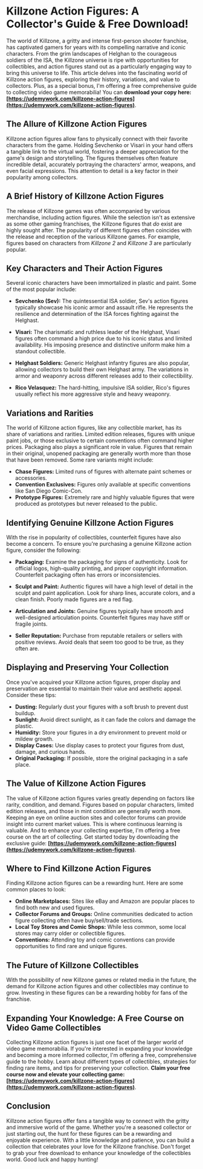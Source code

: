 # Killzone Action Figures: A Collector's Guide & Free Download!

The world of Killzone, a gritty and intense first-person shooter franchise, has captivated gamers for years with its compelling narrative and iconic characters. From the grim landscapes of Helghan to the courageous soldiers of the ISA, the Killzone universe is ripe with opportunities for collectibles, and action figures stand out as a particularly engaging way to bring this universe to life. This article delves into the fascinating world of Killzone action figures, exploring their history, variations, and value to collectors. Plus, as a special bonus, I'm offering a free comprehensive guide to collecting video game memorabilia! You can **download your copy here: [https://udemywork.com/killzone-action-figures](https://udemywork.com/killzone-action-figures)**.

## The Allure of Killzone Action Figures

Killzone action figures allow fans to physically connect with their favorite characters from the game. Holding Sevchenko or Visari in your hand offers a tangible link to the virtual world, fostering a deeper appreciation for the game's design and storytelling. The figures themselves often feature incredible detail, accurately portraying the characters' armor, weapons, and even facial expressions. This attention to detail is a key factor in their popularity among collectors.

## A Brief History of Killzone Action Figures

The release of Killzone games was often accompanied by various merchandise, including action figures. While the selection isn't as extensive as some other gaming franchises, the Killzone figures that *do* exist are highly sought after.  The popularity of different figures often coincides with the release and reception of the various Killzone games.  For example, figures based on characters from *Killzone 2* and *Killzone 3* are particularly popular.

## Key Characters and Their Action Figures

Several iconic characters have been immortalized in plastic and paint. Some of the most popular include:

*   **Sevchenko (Sev):** The quintessential ISA soldier, Sev's action figures typically showcase his iconic armor and assault rifle. He represents the resilience and determination of the ISA forces fighting against the Helghast.

*   **Visari:** The charismatic and ruthless leader of the Helghast, Visari figures often command a high price due to his iconic status and limited availability. His imposing presence and distinctive uniform make him a standout collectible.

*   **Helghast Soldiers:** Generic Helghast infantry figures are also popular, allowing collectors to build their own Helghast army. The variations in armor and weaponry across different releases add to their collectibility.

*   **Rico Velasquez:** The hard-hitting, impulsive ISA soldier, Rico's figures usually reflect his more aggressive style and heavy weaponry.

## Variations and Rarities

The world of Killzone action figures, like any collectible market, has its share of variations and rarities. Limited edition releases, figures with unique paint jobs, or those exclusive to certain conventions often command higher prices. Packaging also plays a significant role in value. Figures that remain in their original, unopened packaging are generally worth more than those that have been removed. Some rare variants might include:

*   **Chase Figures:** Limited runs of figures with alternate paint schemes or accessories.
*   **Convention Exclusives:** Figures only available at specific conventions like San Diego Comic-Con.
*   **Prototype Figures:** Extremely rare and highly valuable figures that were produced as prototypes but never released to the public.

## Identifying Genuine Killzone Action Figures

With the rise in popularity of collectibles, counterfeit figures have also become a concern. To ensure you're purchasing a genuine Killzone action figure, consider the following:

*   **Packaging:** Examine the packaging for signs of authenticity. Look for official logos, high-quality printing, and proper copyright information. Counterfeit packaging often has errors or inconsistencies.

*   **Sculpt and Paint:** Authentic figures will have a high level of detail in the sculpt and paint application. Look for sharp lines, accurate colors, and a clean finish. Poorly made figures are a red flag.

*   **Articulation and Joints:** Genuine figures typically have smooth and well-designed articulation points. Counterfeit figures may have stiff or fragile joints.

*   **Seller Reputation:** Purchase from reputable retailers or sellers with positive reviews. Avoid deals that seem too good to be true, as they often are.

## Displaying and Preserving Your Collection

Once you've acquired your Killzone action figures, proper display and preservation are essential to maintain their value and aesthetic appeal. Consider these tips:

*   **Dusting:** Regularly dust your figures with a soft brush to prevent dust buildup.
*   **Sunlight:** Avoid direct sunlight, as it can fade the colors and damage the plastic.
*   **Humidity:** Store your figures in a dry environment to prevent mold or mildew growth.
*   **Display Cases:** Use display cases to protect your figures from dust, damage, and curious hands.
*   **Original Packaging:** If possible, store the original packaging in a safe place.

## The Value of Killzone Action Figures

The value of Killzone action figures varies greatly depending on factors like rarity, condition, and demand. Figures based on popular characters, limited edition releases, and those in mint condition are generally worth more.  Keeping an eye on online auction sites and collector forums can provide insight into current market values. This is where continuous learning is valuable. And to enhance your collecting expertise, I'm offering a free course on the art of collecting. Get started today by downloading the exclusive guide: **[https://udemywork.com/killzone-action-figures](https://udemywork.com/killzone-action-figures)**.

## Where to Find Killzone Action Figures

Finding Killzone action figures can be a rewarding hunt. Here are some common places to look:

*   **Online Marketplaces:** Sites like eBay and Amazon are popular places to find both new and used figures.
*   **Collector Forums and Groups:** Online communities dedicated to action figure collecting often have buy/sell/trade sections.
*   **Local Toy Stores and Comic Shops:** While less common, some local stores may carry older or collectible figures.
*   **Conventions:** Attending toy and comic conventions can provide opportunities to find rare and unique figures.

## The Future of Killzone Collectibles

With the possibility of new Killzone games or related media in the future, the demand for Killzone action figures and other collectibles may continue to grow. Investing in these figures can be a rewarding hobby for fans of the franchise.

## Expanding Your Knowledge: A Free Course on Video Game Collectibles

Collecting Killzone action figures is just one facet of the larger world of video game memorabilia. If you're interested in expanding your knowledge and becoming a more informed collector, I'm offering a free, comprehensive guide to the hobby.  Learn about different types of collectibles, strategies for finding rare items, and tips for preserving your collection. **Claim your free course now and elevate your collecting game: [https://udemywork.com/killzone-action-figures](https://udemywork.com/killzone-action-figures)**.

## Conclusion

Killzone action figures offer fans a tangible way to connect with the gritty and immersive world of the game. Whether you're a seasoned collector or just starting out, the hunt for these figures can be a rewarding and enjoyable experience. With a little knowledge and patience, you can build a collection that celebrates your love for the Killzone franchise.  Don't forget to grab your free download to enhance your knowledge of the collectibles world. Good luck and happy hunting!
